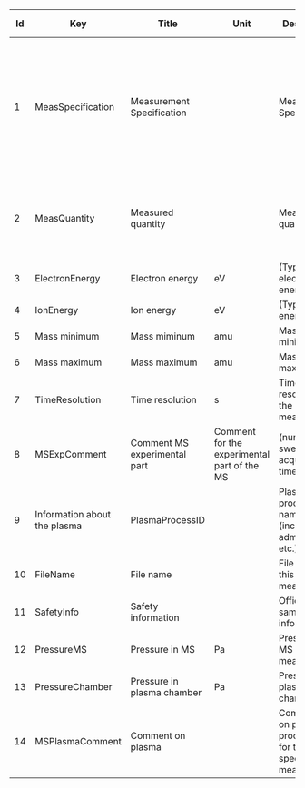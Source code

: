 |Id  |  Key                   | Title                  | Unit | Description                                               | Type    | Occ | Allowed values |
|---- | -------------------    | -----------------------| ---- | ----------------------------------------------------------| ------- | -------- | ------------- |
|1|MeasSpecification|Measurement Specification||Measurement Specification|boolean|1| positive ions, negative ions, stable neutrals (RGA - residual gas analysis), reactive neutrals (MBMS - Molecular beam mass spectrometry)|
|2|MeasQuantity|Measured quantity||Measred quantity|boolean|1-n|Mass spectrum, Ion energy scan, Time resolved data, Electron energy scan, others|
|3|ElectronEnergy|Electron energy|eV|(Typical) electron energy|number|1||
|4|IonEnergy|Ion energy|eV|(Typical) ion energy|number|1||
|5|Mass minimum|Mass miminum|amu|Mass minimum|string|1||
|6|Mass maximum|Mass maximum|amu|Mass maximum|string|1||
|7|TimeResolution|Time resolution|s|Time resolution of the measurement|number|0||
|8|MSExpComment|Comment MS experimental part|Comment for the experimental part of the MS|(number of sweeps, acquisition time etc.)|string|0||
|9|Information about the plasma|PlasmaProcessID||Plasma process name (including admixture etc.)|string|1||
|10|FileName|File name||File name of this measurement|string|1||
|11|SafetyInfo|Safety information||Official sample information|string|0||
|12|PressureMS|Pressure in MS|Pa|Pressure in MS during measurement|string|1||
|13|PressureChamber|Pressure in plasma chamber|Pa|Pressure in plasma chamber|string|1||
|14|MSPlasmaComment|Comment on plasma||Comments on plasma processing for this specific measurement|string|0||
